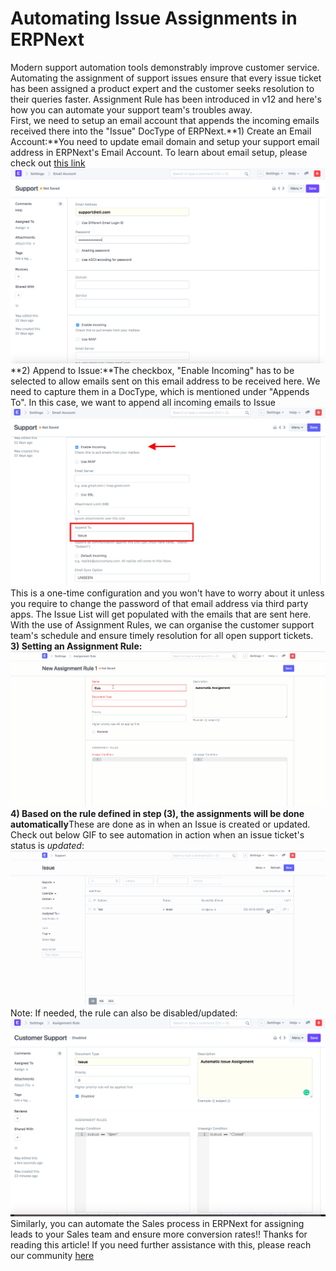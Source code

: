 
# Automating Issue Assignments in ERPNext



Modern support automation tools demonstrably improve customer service. Automating the assignment of support issues ensure that every issue ticket has been assigned a product expert and the customer seeks resolution to their queries faster. Assignment Rule has been introduced in v12 and here's how you can automate your support team's troubles away.  
First, we need to setup an email account that appends the incoming emails received there into the "Issue" DocType of ERPNext.**1) Create an Email Account:**You need to update email domain and setup your support email address in ERPNext's Email Account. To learn about email setup, please check out [this link](https://www.youtube.com/watch?v=ChsFbIuG06g&t=122s)  
![](/files/NPp14kS.png)  
**2) Append to Issue:**The checkbox, "Enable Incoming" has to be selected to allow emails sent on this email address to be received here. We need to capture them in a DocType, which is mentioned under "Appends To". In this case, we want to append all incoming emails to Issue  
![](/files/STAm8ko.png)  
This is a one-time configuration and you won't have to worry about it unless you require to change the password of that email address via third party apps. The Issue List will get populated with the emails that are sent here. With the use of Assignment Rules, we can organise the customer support team's schedule and ensure timely resolution for all open support tickets.  
**3) Setting an Assignment Rule:**  
![](/files/5q4HvOT.gif)  
**4) Based on the rule defined in step (3), the assignments will be done automatically**These are done as in when an Issue is created or updated. Check out below GIF to see automation in action when an issue ticket's status is *updated*:  
![](/files/Qb0kAzo.gif)  
Note: If needed, the rule can also be disabled/updated:  
![](/files/PZbCDuu.png)  
Similarly, you can automate the Sales process in ERPNext for assigning leads to your Sales team and ensure more conversion rates!! Thanks for reading this article! If you need further assistance with this, please reach our community [here](https://discuss.erpnext.com/)


